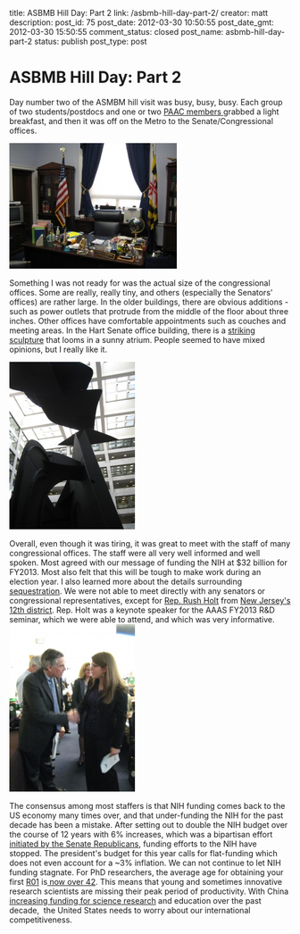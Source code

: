 title: ASBMB Hill Day: Part 2
link: /asbmb-hill-day-part-2/
creator: matt
description: 
post_id: 75
post_date: 2012-03-30 10:50:55
post_date_gmt: 2012-03-30 15:50:55
comment_status: closed
post_name: asbmb-hill-day-part-2
status: publish
post_type: post

# ASBMB Hill Day: Part 2

Day number two of the ASMBM hill visit was busy, busy, busy. Each group of two students/postdocs and one or two [PAAC members ](http://www.asbmb.org/Page.aspx?id=368)grabbed a light breakfast, and then it was off on the Metro to the Senate/Congressional offices. 

[![](/uploads/2012/03/IMG_1435-300x225.jpg)](/uploads/2012/03/IMG_1435.jpg) 

Something I was not ready for was the actual size of the congressional offices. Some are really, really tiny, and others (especially the Senators' offices) are rather large. In the older buildings, there are obvious additions - such as power outlets that protrude from the middle of the floor about three inches. Other offices have comfortable appointments such as couches and meeting areas. In the Hart Senate office building, there is a [striking sculpture](http://www.senate.gov/artandhistory/art/artifact/Sculpture_25_00007.htm) that looms in a sunny atrium. People seemed to have mixed opinions, but I really like it. 

![](/uploads/2012/03/IMG_1430-225x300.jpg)

Overall, even though it was tiring, it was great to meet with the staff of many congressional offices. The staff were all very well informed and well spoken. Most agreed with our message of funding the NIH at $32 billion for FY2013. Most also felt that this will be tough to make work during an election year. I also learned more about the details surrounding [sequestration](http://www.baltimoresun.com/news/nation-world/sns-rt-us-congress-pentagon-budgetbre82s139-20120329,0,4446834.story). We were not able to meet directly with any senators or congressional representatives, except for [Rep. Rush Holt](http://holt.house.gov/) from [New Jersey's 12th district](http://en.wikipedia.org/wiki/New_Jersey's_12th_congressional_district). Rep. Holt was a keynote speaker for the AAAS FY2013 R&D seminar, which we were able to attend, and which was very informative. ![](/uploads/2012/03/IMG_1416-e1333122076665-225x300.jpg)

The consensus among most staffers is that NIH funding comes back to the US economy many times over, and that under-funding the NIH for the past decade has been a mistake. After setting out to double the NIH budget over the course of 12 years with 6% increases, which was a bipartisan effort [initiated by the Senate Republicans](http://olpa.od.nih.gov/legislation/107/pendinglegislation/doubledec.asp), funding efforts to the NIH have stopped. The president's budget for this year calls for flat-funding which does not even account for a ~3% inflation. We can not continue to let NIH funding stagnate. For PhD researchers, the average age for obtaining your first [R01](http://grants.nih.gov/grants/funding/r01.htm) is[ now over 42](http://grants.nih.gov/grants/new_investigators/). This means that young and sometimes innovative research scientists are missing their peak period of productivity. With China [increasing funding for science research](http://www.sciencemag.org/content/334/6055/433) and education over the past decade,  the United States needs to worry about our international competitiveness.